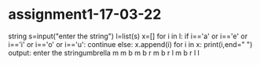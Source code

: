 # assignment1-17-03-22
string
s=input("enter the string")
l=list(s)
x=[]
for i in l:
    if i=='a' or i=='e' or i=='i' or i=='o' or i=='u':
        continue
    else:
        x.append(i)
    for i in x:
        print(i,end=" ")
output:
enter the stringumbrella
m m b m b r m b r l m b r l l 
